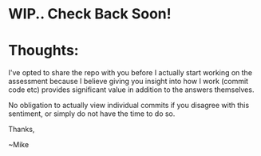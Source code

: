 # WIP.. Check Back Soon!

# Thoughts:

I've opted to share the repo with you before I actually start working on the assessment because I believe giving you insight into how I work (commit code etc) provides significant value in addition to the answers themselves.

No obligation to actually view individual commits if you disagree with this sentiment, or simply do not have the time to do so.

Thanks,

~Mike
